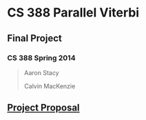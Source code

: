 CS 388 Parallel Viterbi
===================
## Final Project
### CS 388 Spring 2014

> Aaron Stacy
> 
> Calvin MacKenzie

## [Project Proposal](report/report.pdf)

